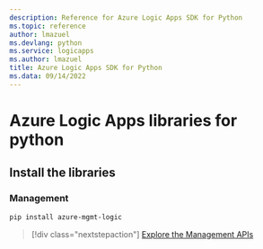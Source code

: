 ```yaml
---
description: Reference for Azure Logic Apps SDK for Python
ms.topic: reference
author: lmazuel
ms.devlang: python
ms.service: logicapps
ms.author: lmazuel
title: Azure Logic Apps SDK for Python
ms.data: 09/14/2022
---
```

# Azure Logic Apps libraries for python

## Install the libraries


### Management

```bash
pip install azure-mgmt-logic
```
> [!div class="nextstepaction"]
> [Explore the Management APIs](/python/api/azure-mgmt-logic)